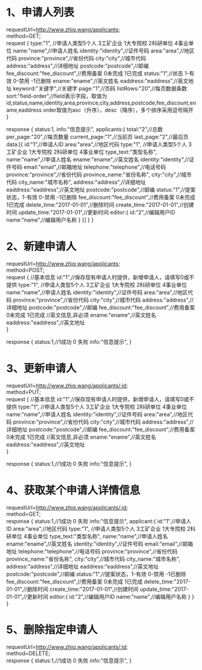 # 1、申请人列表
requestUrl=http://www.zhiq.wang/applicants;  
method=GET;  
request {
    type:"1",  //申请人类型5个人 3工矿企业 1大专院校 2科研单位 4事业单位
    name:"name",//申请人姓名
    identity:"identity",//证件号码
    area:"area",//地区代码
    province:"province",//省份代码
    city:"city",//城市代码
    address:"address",//详细地址
    postcode:"postcode",//邮编
    fee_discount:"fee_discount",//费用备案 0未完成 1已完成
    status:"1",//状态 1-有效 0-禁用 -1已删除
    ename:"ename",//英文姓名
    eaddress:"eaddress",//英文地址
    keyword:"关键字",//关键字
    page:"1",//页码
    listRows:"20",//每页数据条数
    sort:"field-order",//field表示字段，取值为id,status,name,identity,area,province,city,address,postcode,fee_discount,ename,eaddress order取值为asc（升序），desc（降序），多个排序采用逗号隔开
}

response {
    status:1,
    info:"信息提示",
    applicants:{
        total:"2",//总数
        per_page:"20",//每页数量
        current_page:"1",//当前页
        last_page:"2",//最后页
        data:[{
            id:"1",//申请人ID
            area:"area",//地区代码
            type:"1",  //申请人类型5个人 3工矿企业 1大专院校 2科研单位 4事业单位
			type_text:"类型名称",
            name:"name",//申请人姓名
            ename:"ename",//英文姓名
            identity:"identity",//证件号码
            email:"email",//邮箱地址
            telephone:"telephone",//电话号码
            province:"province",//省份代码
			province_name:"省份名称",
            city:"city",//城市代码
			city_name:"城市名称",
            address:"address",//详细地址
            eaddress:"eaddress",//英文地址
            postcode:"postcode",//邮编
            status:"1",//提案状态，1-有效 0-禁用 -1已删除
            fee_discount:"fee_discount",//费用备案 0未完成 1已完成
            delete_time:"2017-01-01",//删除时间
            create_time:"2017-01-01",//创建时间
            update_time:"2017-01-01",//更新时间
            editor:{
                id:"2",//编辑用户ID
                name:"name",//编辑用户名称
            }
        }]
    }
}


# 2、新建申请人
requestUrl=http://www.zhiq.wang/applicants;  
method=POST;    
request {
    //基本信息
    id:"1",//保存现有申请人时提供，新增申请人，请填写0或不提供
    type:"1",  //申请人类型5个人 3工矿企业 1大专院校 2科研单位 4事业单位
    name:"name",//申请人姓名
    identity:"identity",//证件号码
    area:"area",//地区代码
    province:"province",//省份代码
    city:"city",//城市代码
    address:"address",//详细地址
    postcode:"postcode",//邮编
    fee_discount:"fee_discount",//费用备案 0未完成 1已完成
    //英文信息,非必须
    ename:"ename",//英文姓名
    eaddress:"eaddress",//英文地址    
}

response {
    status:1,//1成功 0 失败
    info:"信息提示",
}  

# 3、更新申请人
requestUrl=http://www.zhiq.wang/applicants/:id;  
method=PUT;    
request {
    //基本信息
    id:"1",//保存现有申请人时提供，新增申请人，请填写0或不提供
    type:"1",  //申请人类型5个人 3工矿企业 1大专院校 2科研单位 4事业单位
    name:"name",//申请人姓名
    identity:"identity",//证件号码
    area:"area",//地区代码
    province:"province",//省份代码
    city:"city",//城市代码
    address:"address",//详细地址
    postcode:"postcode",//邮编
    fee_discount:"fee_discount",//费用备案 0未完成 1已完成
    //英文信息,非必须
    ename:"ename",//英文姓名
    eaddress:"eaddress",//英文地址    
}

response {
    status:1,//1成功 0 失败
    info:"信息提示",
}  

# 4、获取某个申请人详情信息
requestUrl=http://www.zhiq.wang/applicants/:id;  
method=GET;    
response {
    status:1,//1成功 0 失败
    info:"信息提示",
	applicant:{
		id:"1",//申请人ID
		area:"area",//地区代码
		type:"1",  //申请人类型5个人 3工矿企业 1大专院校 2科研单位 4事业单位
		type_text:"类型名称",
		name:"name",//申请人姓名
		ename:"ename",//英文姓名
		identity:"identity",//证件号码
		email:"email",//邮箱地址
		telephone:"telephone",//电话号码
		province:"province",//省份代码
		province_name:"省份名称",
		city:"city",//城市代码
		city_name:"城市名称",
		address:"address",//详细地址
		eaddress:"eaddress",//英文地址
		postcode:"postcode",//邮编
		status:"1",//提案状态，1-有效 0-禁用 -1已删除
		fee_discount:"fee_discount",//费用备案 0未完成 1已完成
		delete_time:"2017-01-01",//删除时间
		create_time:"2017-01-01",//创建时间
		update_time:"2017-01-01",//更新时间
		editor:{
			id:"2",//编辑用户ID
			name:"name",//编辑用户名称
		}
	}
}  

# 5、删除指定申请人
requestUrl=http://www.zhiq.wang/applicants/:id;  
method=DELETE;   
response {
    status:1,//1成功 0 失败
    info:"信息提示",
}  